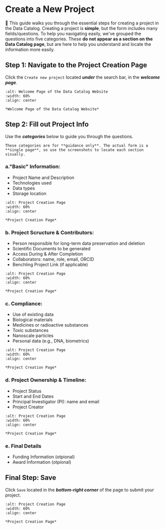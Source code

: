 #  Create a New Project

🎯 This guide walks you through the essential steps for creating a project in the Data Catalog. 
Creating a project is **simple**, but the form includes many fields/questions. To help you navigating easily, we've grouped the questions into five categories. These **do not appear as a section on the Data Catalog page**, but are here to help you understand and locate the information more easily.

## Step 1: Navigate to the Project Creation Page
Click the `Create new project` located ***under*** the search bar, in the ***welcome page***.


```{figure} ../../_static/images/create_new_project.png
:alt: Welcome Page of the Data Catalog Website
:width: 60%
:align: center

*Welcome Page of the Data Catalog Website*

```


## Step 2: Fill out Project Info

Use the ***categories*** below to guide you through the questions.

```{tip} 
These categories are for **guidance only**. The actual form is a **single page**, so use the screenshots to locate each section visually.
```

### a."Basic" Information:
* Project Name and Description
* Technologies used
* Data types
* Storage location


```{figure} ../../_static/images/basic_project_info_view.png
:alt: Project Creation Page
:width: 60%
:align: center

*Project Creation Page*

```


### b. Project Scructure & Contributors:
* Person responsible for long-term data preservation and deletion
* Scientific Documents to be generated
* Access During & After Completion
* Collaborators: name, role, email, ORCID
* Benchling Project Link (if applicable)


```{figure} ../../_static/images/project_structure_ques.png
:alt: Project Creation Page
:width: 60%
:align: center

*Project Creation Page*

```


### c. Compliance:
* Use of existing data
* Biological materials
* Medicines or radioactive substances
* Toxic substances
* Nanoscale particles
* Personal data (e.g., DNA, biometrics)


```{figure} ../../_static/images/project_compliance_ques.png
:alt: Project Creation Page
:width: 60%
:align: center

*Project Creation Page*

```


### d. Project Ownership & Timeline:
* Project Status
* Start and End Dates 
* Principal Investigator (PI): name and email
* Project Creator


```{figure} ../../_static/images/project_ownership_ques.png
:alt: Project Creation Page
:width: 60%
:align: center

*Project Creation Page*

```

### e. Final Details
* Funding Information (otpional)
* Award Information   (otpional)


## Final Step: Save
Click `Save` located in the ***bottom-right corner*** of the page to submit your project. 


```{figure} ../../_static/images/project_save_button.png
:alt: Project Creation Page
:width: 60%
:align: center

*Project Creation Page*

```
